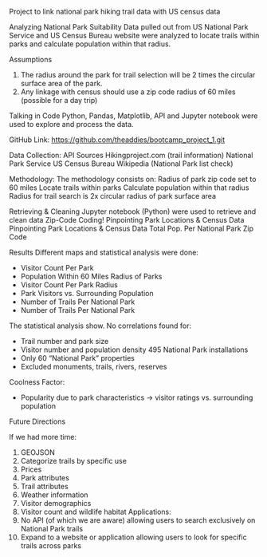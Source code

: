 Project to link national park hiking trail data with US census data


Analyzing National Park Suitability
Data pulled out from US National Park Service and US Census Bureau website were analyzed to locate trails within parks and calculate population within that radius.


Assumptions
1.	The radius around the park for trail selection will be 2 times the circular surface area of the park.
2.	Any linkage with census should use a zip code radius of 60 miles (possible for a day trip)

Talking in Code
Python, Pandas, Matplotlib, API and Jupyter notebook were used to explore and process the data.

GitHub Link:
https://github.com/theaddies/bootcamp_project_1.git

Data Collection:
API Sources
Hikingproject.com (trail information)
National Park Service
US Census Bureau
Wikipedia (National Park list check)

Methodology:
The methodology consists on:
Radius of park zip code set to 60 miles
Locate trails within parks
Calculate population within that radius
Radius for trail search is 2x circular radius of park surface area

Retrieving & Cleaning
Jupyter notebook (Python) were used to retrieve and clean data
Zip-Code Coding!
Pinpointing Park Locations & Census Data
Pinpointing Park Locations & Census Data
Total Pop. Per National Park Zip Code

Results
Different maps and statistical analysis were done:

- Visitor Count Per Park
- Population Within 60 Miles Radius of Parks
- Visitor Count Per Park Radius
- Park Visitors vs. Surrounding Population
- Number of Trails Per National Park
- Number of Trails Per National Park

The statistical analysis show.
No correlations found for:
- Trail number and park size
- Visitor number and population density 
495 National Park installations 
- Only 60 “National Park” properties 
- Excluded monuments, trails, rivers, reserves

Coolness Factor:
- Popularity due to park characteristics → visitor ratings vs. surrounding population

Future Directions

If we had more time:
1.	GEOJSON
2.	Categorize trails by specific use
3.	Prices
4.	Park attributes
5.	Trail attributes
6.	Weather information 
7.	Visitor demographics
8.	Visitor count and wildlife habitat
Applications:
1.	No API (of which we are aware) allowing users to search exclusively on National Park trails
2.	Expand to a website or application allowing users to look for specific trails across parks 



